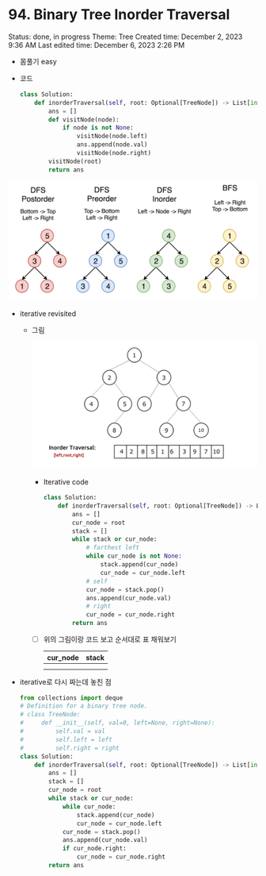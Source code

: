 # 94. Binary Tree Inorder Traversal

Status: done, in progress
Theme: Tree
Created time: December 2, 2023 9:36 AM
Last edited time: December 6, 2023 2:26 PM

- 몸풀기 easy
- 코드
    
    ```python
    class Solution:
        def inorderTraversal(self, root: Optional[TreeNode]) -> List[int]:
            ans = []
            def visitNode(node):
                if node is not None:
                    visitNode(node.left)
                    ans.append(node.val)
                    visitNode(node.right)
            visitNode(root)
            return ans
    ```
    

![Untitled](Untitled%20116.png)

- iterative revisited
    - 그림
        
        ![Untitled](Untitled%20117.png)
        
        - Iterative code
            
            ```python
            class Solution:
                def inorderTraversal(self, root: Optional[TreeNode]) -> List[int]:
                    ans = []
                    cur_node = root 
                    stack = []
                    while stack or cur_node:
                        # farthest left
                        while cur_node is not None:
                            stack.append(cur_node)
                            cur_node = cur_node.left
                        # self 
                        cur_node = stack.pop()
                        ans.append(cur_node.val)
                        # right
                        cur_node = cur_node.right
                    return ans
            ```
            
        - [ ]  위의 그림이랑 코드 보고 순서대로 표 채워보기
            
            
            | cur_node | stack  |
            | --- | --- |
            |  |  |
            |  |  |
            
- iterative로 다시 짜는데 놓친 점
    
    ```python
    from collections import deque
    # Definition for a binary tree node.
    # class TreeNode:
    #     def __init__(self, val=0, left=None, right=None):
    #         self.val = val
    #         self.left = left
    #         self.right = right
    class Solution:
        def inorderTraversal(self, root: Optional[TreeNode]) -> List[int]:
            ans = []
            stack = []
            cur_node = root
            while stack or cur_node:
                while cur_node:
                    stack.append(cur_node)
                    cur_node = cur_node.left
                cur_node = stack.pop()
                ans.append(cur_node.val)
                if cur_node.right:
                    cur_node = cur_node.right
            return ans
    ```